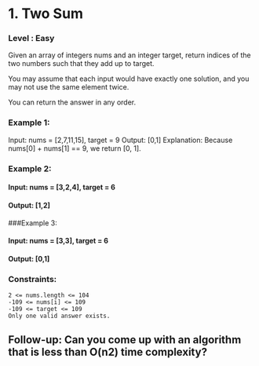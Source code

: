 # 1. Two Sum

### Level : Easy

Given an array of integers nums and an integer target, return indices of the two numbers such that they add up to target.

You may assume that each input would have exactly one solution, and you may not use the same element twice.

You can return the answer in any order.

 

### Example 1:

Input: nums = [2,7,11,15], target = 9
Output: [0,1]
Explanation: Because nums[0] + nums[1] == 9, we return [0, 1].

### Example 2:

#### Input: nums = [3,2,4], target = 6
#### Output: [1,2]


###Example 3:

#### Input: nums = [3,3], target = 6
#### Output: [0,1]
 

### Constraints:

```JS
2 <= nums.length <= 104
-109 <= nums[i] <= 109
-109 <= target <= 109
Only one valid answer exists.
```
 

## Follow-up: Can you come up with an algorithm that is less than O(n2) time complexity?
